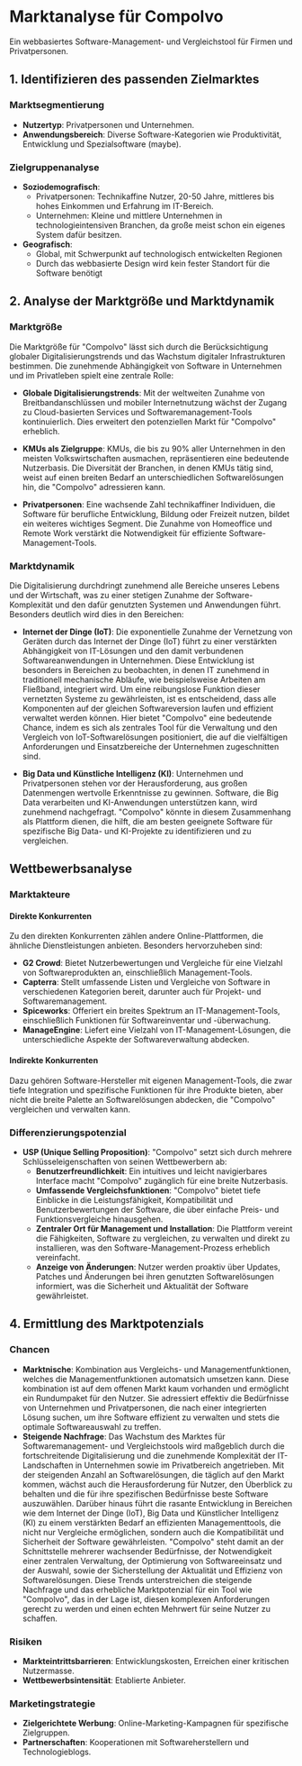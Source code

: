 # Marktanalyse für Compolvo

Ein webbasiertes Software-Management- und Vergleichstool für Firmen und Privatpersonen.

## 1. Identifizieren des passenden Zielmarktes

### Marktsegmentierung

- **Nutzertyp**: Privatpersonen und Unternehmen.
- **Anwendungsbereich**: Diverse Software-Kategorien wie Produktivität, Entwicklung und Spezialsoftware (maybe).

### Zielgruppenanalyse

- **Soziodemografisch**:
    - Privatpersonen: Technikaffine Nutzer, 20-50 Jahre, mittleres bis hohes Einkommen und Erfahrung im IT-Bereich.
    - Unternehmen: Kleine und mittlere Unternehmen in technologieintensiven Branchen, da große meist schon ein eigenes System dafür besitzen.
- **Geografisch**: 
    - Global, mit Schwerpunkt auf technologisch entwickelten Regionen
    - Durch das webbasierte Design wird kein fester Standort für die Software benötigt

## 2. Analyse der Marktgröße und Marktdynamik

### Marktgröße

Die Marktgröße für "Compolvo" lässt sich durch die Berücksichtigung globaler Digitalisierungstrends und das Wachstum digitaler Infrastrukturen bestimmen. Die zunehmende Abhängigkeit von Software in Unternehmen und im Privatleben spielt eine zentrale Rolle:

- **Globale Digitalisierungstrends**: Mit der weltweiten Zunahme von Breitbandanschlüssen und mobiler Internetnutzung wächst der Zugang zu Cloud-basierten Services und Softwaremanagement-Tools kontinuierlich. Dies erweitert den potenziellen Markt für "Compolvo" erheblich.

- **KMUs als Zielgruppe**: KMUs, die bis zu 90% aller Unternehmen in den meisten Volkswirtschaften ausmachen, repräsentieren eine bedeutende Nutzerbasis. Die Diversität der Branchen, in denen KMUs tätig sind, weist auf einen breiten Bedarf an unterschiedlichen Softwarelösungen hin, die "Compolvo" adressieren kann.

- **Privatpersonen**: Eine wachsende Zahl technikaffiner Individuen, die Software für berufliche Entwicklung, Bildung oder Freizeit nutzen, bildet ein weiteres wichtiges Segment. Die Zunahme von Homeoffice und Remote Work verstärkt die Notwendigkeit für effiziente Software-Management-Tools.

### Marktdynamik

Die Digitalisierung durchdringt zunehmend alle Bereiche unseres Lebens und der Wirtschaft, was zu einer stetigen Zunahme der Software-Komplexität und den dafür genutzten Systemen und Anwendungen führt. <br>
Besonders deutlich wird dies in den Bereichen:

- **Internet der Dinge (IoT)**: Die exponentielle Zunahme der Vernetzung von Geräten durch das Internet der Dinge (IoT) führt zu einer verstärkten Abhängigkeit von IT-Lösungen und den damit verbundenen Softwareanwendungen in Unternehmen. 
Diese Entwicklung ist besonders in Bereichen zu beobachten, in denen IT zunehmend in traditionell mechanische Abläufe, wie beispielsweise Arbeiten am Fließband, integriert wird.
Um eine reibungslose Funktion dieser vernetzten Systeme zu gewährleisten, ist es entscheidend, dass alle Komponenten auf der gleichen Softwareversion laufen und effizient verwaltet werden können. 
Hier bietet "Compolvo" eine bedeutende Chance, indem es sich als zentrales Tool für die Verwaltung und den Vergleich von IoT-Softwarelösungen positioniert, die auf die vielfältigen Anforderungen und Einsatzbereiche der Unternehmen zugeschnitten sind.

- **Big Data und Künstliche Intelligenz (KI)**: Unternehmen und Privatpersonen stehen vor der Herausforderung, aus großen Datenmengen wertvolle Erkenntnisse zu gewinnen.
Software, die Big Data verarbeiten und KI-Anwendungen unterstützen kann, wird zunehmend nachgefragt. 
"Compolvo" könnte in diesem Zusammenhang als Plattform dienen, die hilft, die am besten geeignete Software für spezifische Big Data- und KI-Projekte zu identifizieren und zu vergleichen.

## Wettbewerbsanalyse

### Marktakteure

#### Direkte Konkurrenten

Zu den direkten Konkurrenten zählen andere Online-Plattformen, die ähnliche Dienstleistungen anbieten. Besonders hervorzuheben sind:

- **G2 Crowd**: Bietet Nutzerbewertungen und Vergleiche für eine Vielzahl von Softwareprodukten an, einschließlich Management-Tools.
- **Capterra**: Stellt umfassende Listen und Vergleiche von Software in verschiedenen Kategorien bereit, darunter auch für Projekt- und Softwaremanagement.
- **Spiceworks**: Offeriert ein breites Spektrum an IT-Management-Tools, einschließlich Funktionen für Softwareinventar und -überwachung.
- **ManageEngine**: Liefert eine Vielzahl von IT-Management-Lösungen, die unterschiedliche Aspekte der Softwareverwaltung abdecken.

#### Indirekte Konkurrenten
Dazu gehören Software-Hersteller mit eigenen Management-Tools, die zwar tiefe Integration und spezifische Funktionen für ihre Produkte bieten, aber nicht die breite Palette an Softwarelösungen abdecken, die "Compolvo" vergleichen und verwalten kann.

### Differenzierungspotenzial

- **USP (Unique Selling Proposition)**: "Compolvo" setzt sich durch mehrere Schlüsseleigenschaften von seinen Wettbewerbern ab:
  - **Benutzerfreundlichkeit**: Ein intuitives und leicht navigierbares Interface macht "Compolvo" zugänglich für eine breite Nutzerbasis.
  - **Umfassende Vergleichsfunktionen**: "Compolvo" bietet tiefe Einblicke in die Leistungsfähigkeit, Kompatibilität und Benutzerbewertungen der Software, die über einfache Preis- und Funktionsvergleiche hinausgehen.
  - **Zentraler Ort für Management und Installation**: Die Plattform vereint die Fähigkeiten, Software zu vergleichen, zu verwalten und direkt zu installieren, was den Software-Management-Prozess erheblich vereinfacht.
  - **Anzeige von Änderungen**: Nutzer werden proaktiv über Updates, Patches und Änderungen bei ihren genutzten Softwarelösungen informiert, was die Sicherheit und Aktualität der Software gewährleistet.

## 4. Ermittlung des Marktpotenzials

### Chancen

- **Marktnische**: Kombination aus Vergleichs- und Managementfunktionen, welches die Managementfunktionen automatsich umsetzen kann.
Diese kombination ist auf dem offenen Markt kaum vorhanden und ermöglicht ein Rundumpaket für den Nutzer. 
Sie adressiert effektiv die Bedürfnisse von Unternehmen und Privatpersonen, die nach einer integrierten Lösung suchen, um ihre Software effizient zu verwalten und stets die optimale Softwareauswahl zu treffen.
- **Steigende Nachfrage**: Das Wachstum des Marktes für Softwaremanagement- und Vergleichstools wird maßgeblich durch die fortschreitende Digitalisierung und die zunehmende Komplexität der IT-Landschaften in Unternehmen sowie im Privatbereich angetrieben.
Mit der steigenden Anzahl an Softwarelösungen, die täglich auf den Markt kommen, wächst auch die Herausforderung für Nutzer, den Überblick zu behalten und die für ihre spezifischen Bedürfnisse beste Software auszuwählen.
Darüber hinaus führt die rasante Entwicklung in Bereichen wie dem Internet der Dinge (IoT), Big Data und Künstlicher Intelligenz (KI) zu einem verstärkten Bedarf an effizienten Managementtools, die nicht nur Vergleiche ermöglichen, sondern auch die Kompatibilität und Sicherheit der Software gewährleisten.
"Compolvo" steht damit an der Schnittstelle mehrerer wachsender Bedürfnisse, der Notwendigkeit einer zentralen Verwaltung, der Optimierung von Softwareeinsatz und der Auswahl, sowie der Sicherstellung der Aktualität und Effizienz von Softwarelösungen.
Diese Trends unterstreichen die steigende Nachfrage und das erhebliche Marktpotenzial für ein Tool wie "Compolvo", das in der Lage ist, diesen komplexen Anforderungen gerecht zu werden und einen echten Mehrwert für seine Nutzer zu schaffen.

### Risiken

- **Markteintrittsbarrieren**: Entwicklungskosten, Erreichen einer kritischen Nutzermasse.
- **Wettbewerbsintensität**: Etablierte Anbieter.

### Marketingstrategie

- **Zielgerichtete Werbung**: Online-Marketing-Kampagnen für spezifische Zielgruppen.
- **Partnerschaften**: Kooperationen mit Softwareherstellern und Technologieblogs.
